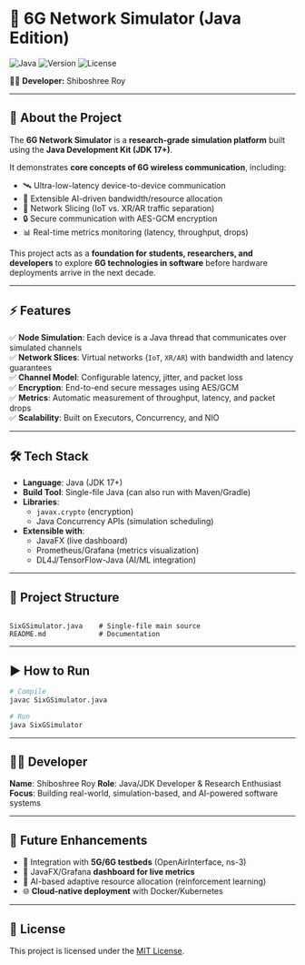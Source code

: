 # 🚀 6G Network Simulator (Java Edition)

![Java](https://img.shields.io/badge/Java-JDK%2017+-red?logo=java&logoColor=white)
![Version](https://img.shields.io/badge/Version-1.0.0-blue)
![License](https://img.shields.io/badge/License-MIT-green)

👨‍💻 **Developer:** Shiboshree Roy  

---

## 📖 About the Project
The **6G Network Simulator** is a **research-grade simulation platform** built using the **Java Development Kit (JDK 17+)**.

It demonstrates **core concepts of 6G wireless communication**, including:  
- 🛰 Ultra-low-latency device-to-device communication  
- 🧠 Extensible AI-driven bandwidth/resource allocation  
- 🔀 Network Slicing (IoT vs. XR/AR traffic separation)  
- 🔒 Secure communication with AES-GCM encryption  
- 📊 Real-time metrics monitoring (latency, throughput, drops)  

This project acts as a **foundation for students, researchers, and developers** to explore **6G technologies in software** before hardware deployments arrive in the next decade.  

---

## ⚡ Features
✅ **Node Simulation**: Each device is a Java thread that communicates over simulated channels  
✅ **Network Slices**: Virtual networks (`IoT`, `XR/AR`) with bandwidth and latency guarantees  
✅ **Channel Model**: Configurable latency, jitter, and packet loss  
✅ **Encryption**: End-to-end secure messages using AES/GCM  
✅ **Metrics**: Automatic measurement of throughput, latency, and packet drops  
✅ **Scalability**: Built on Executors, Concurrency, and NIO  

---

## 🛠 Tech Stack
- **Language**: Java (JDK 17+)  
- **Build Tool**: Single-file Java (can also run with Maven/Gradle)  
- **Libraries**:  
  - `javax.crypto` (encryption)  
  - Java Concurrency APIs (simulation scheduling)  
- **Extensible with**:  
  - JavaFX (live dashboard)  
  - Prometheus/Grafana (metrics visualization)  
  - DL4J/TensorFlow-Java (AI/ML integration)  

---

## 📂 Project Structure
```

SixGSimulator.java    # Single-file main source
README.md             # Documentation

````

---

## ▶️ How to Run
```bash
# Compile
javac SixGSimulator.java

# Run
java SixGSimulator
````

---

## 👨‍💻 Developer

**Name**: Shiboshree Roy
**Role**: Java/JDK Developer & Research Enthusiast
**Focus**: Building real-world, simulation-based, and AI-powered software systems

---

## 🎯 Future Enhancements

* 📡 Integration with **5G/6G testbeds** (OpenAirInterface, ns-3)
* 🎨 JavaFX/Grafana **dashboard for live metrics**
* 🧠 AI-based adaptive resource allocation (reinforcement learning)
* 🌐 **Cloud-native deployment** with Docker/Kubernetes

---

## 📜 License

This project is licensed under the [MIT License](LICENSE).
